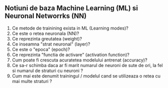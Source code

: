 ## Notiuni de baza Machine Learning (ML) si Neuronal Networrks (NN)

1. Ce metode de trainining exista in ML (Learning modes)?
2. Ce este o retea neuronala (NN)?
3. Ce reprezinta greutatea (weight)?
4. Ce inseamna "strat neuronal" (layer)?
5. Ce este o "epoca" (epoch)?
6. Ce reprezinta "functia de activare" (activation function)?
7. Cum poate fi crescuta acuratetea modelului antrenat (accuracy)?
8. Ce sa-r schimba daca ar fi marit numarul de neuroni de sute de ori, la fel si numarul de straturi cu neuroni ?
9. Cum mai este denumit trainingul / modelul cand se utilizeaza o retea cu mai multe straturi ?
